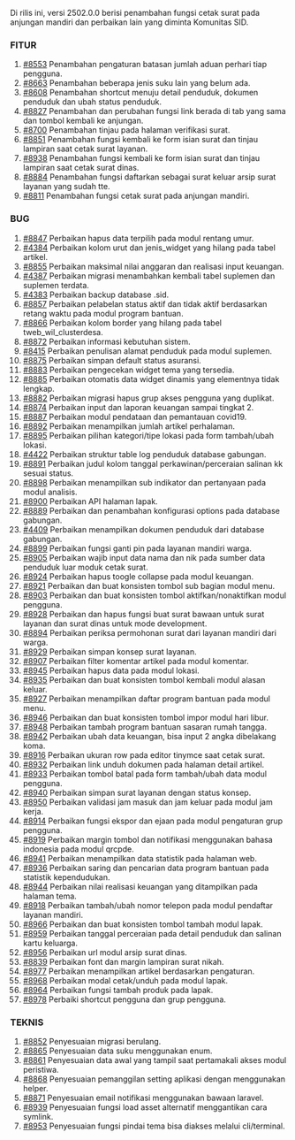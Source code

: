 Di rilis ini, versi 2502.0.0 berisi penambahan fungsi cetak surat pada anjungan mandiri dan perbaikan lain yang diminta Komunitas SID.

### FITUR

1. [#8553](https://github.com/OpenSID/OpenSID/issues/8553) Penambahan pengaturan batasan jumlah aduan perhari tiap pengguna.
2. [#8663](https://github.com/OpenSID/OpenSID/issues/8663) Penambahan beberapa jenis suku lain yang belum ada.
3. [#8608](https://github.com/OpenSID/OpenSID/issues/8608) Penambahan shortcut menuju detail penduduk, dokumen penduduk dan ubah status penduduk.
4. [#8827](https://github.com/OpenSID/OpenSID/issues/8827) Penambahan dan perubahan fungsi link berada di tab yang sama dan tombol kembali ke anjungan.
5. [#8700](https://github.com/OpenSID/OpenSID/issues/8700) Penambahan tinjau pada halaman verifikasi surat.
6. [#8851](https://github.com/OpenSID/OpenSID/issues/8851) Penambahan fungsi kembali ke form isian surat dan tinjau lampiran saat cetak surat layanan.
7. [#8938](https://github.com/OpenSID/OpenSID/issues/8938) Penambahan fungsi kembali ke form isian surat dan tinjau lampiran saat cetak surat dinas.
8. [#8884](https://github.com/OpenSID/OpenSID/issues/8884) Penambahan fungsi daftarkan sebagai surat keluar arsip surat layanan yang sudah tte.
9. [#8811](https://github.com/OpenSID/OpenSID/issues/8811) Penambahan fungsi cetak surat pada anjungan mandiri.


### BUG

1. [#8847](https://github.com/OpenSID/OpenSID/issues/8847) Perbaikan hapus data terpilih pada modul rentang umur.
2. [#4384](https://github.com/OpenSID/premium/issues/4384) Perbaikan kolom urut dan jenis_widget yang hilang pada tabel artikel.
3. [#8855](https://github.com/OpenSID/OpenSID/issues/8855) Perbaikan maksimal nilai anggaran dan realisasi input keuangan.
4. [#4387](https://github.com/OpenSID/premium/issues/4387) Perbaikan migrasi menambahkan kembali tabel suplemen dan suplemen terdata.
5. [#4383](https://github.com/OpenSID/premium/issues/4383) Perbaikan backup database .sid.
6. [#8857](https://github.com/OpenSID/OpenSID/issues/8857) Perbaikan pelabelan status aktif dan tidak aktif berdasarkan retang waktu pada modul program bantuan.
7. [#8866](https://github.com/OpenSID/premium/issues/8866) Perbaikan kolom border yang hilang pada tabel tweb_wil_clusterdesa.
8. [#8872](https://github.com/OpenSID/OpenSID/issues/8872) Perbaikan informasi kebutuhan sistem.
9. [#8415](https://github.com/OpenSID/OpenSID/issues/8415) Perbaikan penulisan alamat penduduk pada modul suplemen.
10. [#8875](https://github.com/OpenSID/OpenSID/issues/8875) Perbaikan simpan default status asuransi.
11. [#8883](https://github.com/OpenSID/OpenSID/issues/8883) Perbaikan pengecekan widget tema yang tersedia.
12. [#8885](https://github.com/OpenSID/OpenSID/issues/8885) Perbaikan otomatis data widget dinamis yang elementnya tidak lengkap.
13. [#8882](https://github.com/OpenSID/OpenSID/issues/8882) Perbaikan migrasi hapus grup akses pengguna yang duplikat.
14. [#8874](https://github.com/OpenSID/OpenSID/issues/8874) Perbaikan input dan laporan keuangan sampai tingkat 2.
15. [#8887](https://github.com/OpenSID/OpenSID/issues/8887) Perbaikan modul pendataan dan pemantauan covid19.
16. [#8892](https://github.com/OpenSID/OpenSID/issues/8892) Perbaikan menampilkan jumlah artikel perhalaman.
17. [#8895](https://github.com/OpenSID/OpenSID/issues/8895) Perbaikan pilihan kategori/tipe lokasi pada form tambah/ubah lokasi.
18. [#4422](https://github.com/OpenSID/premium/issues/4422) Perbaikan struktur table log penduduk database gabungan.
19. [#8891](https://github.com/OpenSID/OpenSID/issues/8891) Perbaikan judul kolom tanggal perkawinan/perceraian salinan kk sesuai status.
20. [#8898](https://github.com/OpenSID/OpenSID/issues/8898) Perbaikan menampilkan sub indikator dan pertanyaan pada modul analisis.
21. [#8900](https://github.com/OpenSID/OpenSID/issues/8900) Perbaikan API halaman lapak.
22. [#8889](https://github.com/OpenSID/OpenSID/issues/8889) Perbaikan dan penambahan konfigurasi options pada database gabungan.
23. [#4409](https://github.com/OpenSID/premium/issues/4409) Perbaikan menampilkan dokumen penduduk dari database gabungan.
24. [#8899](https://github.com/OpenSID/OpenSID/issues/8899) Perbaikan fungsi ganti pin pada layanan mandiri warga.
25. [#8905](https://github.com/OpenSID/OpenSID/issues/8905) Perbaikan wajib input data nama dan nik pada sumber data penduduk luar moduk cetak surat.
26. [#8924](https://github.com/OpenSID/OpenSID/issues/8924) Perbaikan hapus toogle collapse pada modul keuangan.
27. [#8921](https://github.com/OpenSID/OpenSID/issues/8921) Perbaikan dan buat konsisten tombol sub bagian modul menu.
28. [#8903](https://github.com/OpenSID/OpenSID/issues/8903) Perbaikan dan buat konsisten tombol aktifkan/nonaktifkan modul pengguna.
29. [#8928](https://github.com/OpenSID/OpenSID/issues/8928) Perbaikan dan hapus fungsi buat surat bawaan untuk surat layanan dan surat dinas untuk mode development.
30. [#8894](https://github.com/OpenSID/OpenSID/issues/8894) Perbaikan periksa permohonan surat dari layanan mandiri dari warga.
31. [#8929](https://github.com/OpenSID/OpenSID/issues/8929) Perbaikan simpan konsep surat layanan.
32. [#8907](https://github.com/OpenSID/OpenSID/issues/8907) Perbaikan filter komentar artikel pada modul komentar.
33. [#8945](https://github.com/OpenSID/OpenSID/issues/8945) Perbaikan hapus data pada modul lokasi.
34. [#8935](https://github.com/OpenSID/OpenSID/issues/8935) Perbaikan dan buat konsisten tombol kembali modul alasan keluar.
35. [#8927](https://github.com/OpenSID/OpenSID/issues/8927) Perbaikan menampilkan daftar program bantuan pada modul menu.
36. [#8946](https://github.com/OpenSID/OpenSID/issues/8946) Perbaikan dan buat konsisten tombol impor modul hari libur.
37. [#8948](https://github.com/OpenSID/OpenSID/issues/8948) Perbaikan tambah program bantuan sasaran rumah tangga.
38. [#8942](https://github.com/OpenSID/OpenSID/issues/8942) Perbaikan ubah data keuangan, bisa input 2 angka dibelakang koma.
39. [#8916](https://github.com/OpenSID/OpenSID/issues/8916) Perbaikan ukuran row pada editor tinymce saat cetak surat.
40. [#8932](https://github.com/OpenSID/OpenSID/issues/8932) Perbaikan link unduh dokumen pada halaman detail artikel.
41. [#8933](https://github.com/OpenSID/OpenSID/issues/8933) Perbaikan tombol batal pada form tambah/ubah data modul pengguna.
42. [#8940](https://github.com/OpenSID/OpenSID/issues/8940) Perbaikan simpan surat layanan dengan status konsep.
43. [#8950](https://github.com/OpenSID/OpenSID/issues/8950) Perbaikan validasi jam masuk dan jam keluar pada modul jam kerja.
44. [#8914](https://github.com/OpenSID/OpenSID/issues/8914) Perbaikan fungsi ekspor dan ejaan pada modul pengaturan grup pengguna.
45. [#8919](https://github.com/OpenSID/OpenSID/issues/8919) Perbaikan margin tombol dan notifikasi menggunakan bahasa indonesia pada modul qrcpde.
46. [#8941](https://github.com/OpenSID/OpenSID/issues/8941) Perbaikan menampilkan data statistik pada halaman web.
47. [#8936](https://github.com/OpenSID/OpenSID/issues/8936) Perbaikan saring dan pencarian data program bantuan pada statistik kependudukan.
48. [#8944](https://github.com/OpenSID/OpenSID/issues/8944) Perbaikan nilai realisasi keuangan yang ditampilkan pada halaman tema.
59. [#8918](https://github.com/OpenSID/OpenSID/issues/8918) Perbaikan tambah/ubah nomor telepon pada modul pendaftar layanan mandiri.
60. [#8966](https://github.com/OpenSID/OpenSID/issues/8966) Perbaikan dan buat konsisten tombol tambah modul lapak.
61. [#8959](https://github.com/OpenSID/OpenSID/issues/8959) Perbaikan tanggal perceraian pada detail penduduk dan salinan kartu keluarga.
62. [#8956](https://github.com/OpenSID/OpenSID/issues/8956) Perbaikan url modul arsip surat dinas.
63. [#8839](https://github.com/OpenSID/OpenSID/issues/8839) Perbaikan font dan margin lampiran surat nikah.
64. [#8977](https://github.com/OpenSID/OpenSID/issues/8977) Perbaikan menampilkan artikel berdasarkan pengaturan.
65. [#8968](https://github.com/OpenSID/OpenSID/issues/8968) Perbaikan modal cetak/unduh pada modul lapak.
66. [#8964](https://github.com/OpenSID/OpenSID/issues/8964) Perbaikan fungsi tambah produk pada lapak.
67. [#8978](https://github.com/OpenSID/OpenSID/issues/8978) Perbaiki shortcut pengguna dan grup pengguna.



### TEKNIS

1. [#8852](https://github.com/OpenSID/OpenSID/issues/8852) Penyesuaian migrasi berulang.
2. [#8865](https://github.com/OpenSID/OpenSID/issues/8865) Penyesuaian data suku menggunakan enum.
3. [#8861](https://github.com/OpenSID/OpenSID/issues/8861) Penyesuaian data awal yang tampil saat pertamakali akses modul peristiwa.
4. [#8868](https://github.com/OpenSID/OpenSID/issues/8868) Penyesuaian pemanggilan setting aplikasi dengan menggunakan helper.
5. [#8871](https://github.com/OpenSID/OpenSID/issues/8871) Penyesuaian email notifikasi menggunakan bawaan laravel.
6. [#8939](https://github.com/OpenSID/OpenSID/issues/8939) Penyesuaian fungsi load asset alternatif menggantikan cara symlink.
7. [#8953](https://github.com/OpenSID/OpenSID/issues/8953) Penyesuaian fungsi  pindai tema bisa diakses melalui cli/terminal.
